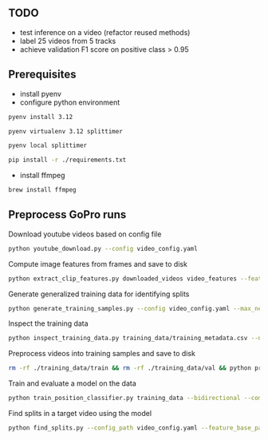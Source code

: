 ## TODO

- test inference on a video (refactor reused methods)
- label 25 videos from 5 tracks
- achieve validation F1 score on positive class > 0.95

## Prerequisites

- install pyenv
- configure python environment

```bash
pyenv install 3.12

pyenv virtualenv 3.12 splittimer

pyenv local splittimer

pip install -r ./requirements.txt
```

- install ffmpeg

```bash
brew install ffmpeg
```

## Preprocess GoPro runs

Download youtube videos based on config file

```bash
python youtube_download.py --config video_config.yaml
```

Compute image features from frames and save to disk

```bash
python extract_clip_features.py downloaded_videos video_features --feature-extraction-batch-size=5 --clip-length=50 --log-level DEBUG
```

Generate generalized training data for identifying splits

```bash
python generate_training_samples.py --config video_config.yaml --max_negatives_per_positive 1 --num_augmented_positives_per_segment 50 --log-level DEBUG
```

Inspect the training data

```bash
python inspect_training_data.py training_data/training_metadata.csv --num_samples 10 && open ./training_data_inspection/index.html
```

Preprocess videos into training samples and save to disk

```bash
rm -rf ./training_data/train && rm -rf ./training_data/val && python preprocess_videos_into_samples.py training_data/training_metadata.csv video_features training_data --F=50 --batch_size=32 --log-level DEBUG
```

Train and evaluate a model on the data

```bash
python train_position_classifier.py training_data --bidirectional --compress_sizes 1024,512 --hidden_size 256 --post_lstm_sizes 256,128 --learning_rate 0.0001 --dropout 0.7 --eval_interval 1 --checkpoint_interval 1
```

Find splits in a target video using the model

```bash
python find_splits.py --config_path video_config.yaml --feature_base_path ./video_features --trackId loudenvielle_2025 --sourceRiderId amaury_pierron --targetRiderId vali_holl --checkpoint_path artifacts/experiment_20250607_065241/checkpoints/checkpoint_epoch_1.pth --frame_rate=25.0
```